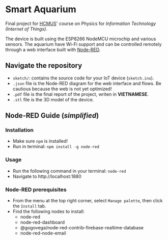 # Smart Aquarium
Final project for [HCMUS](https://en.hcmus.edu.vn/)' course on Physics for *Information Technology (Internet of Things)*.

The device is built using the ESP8266 NodeMCU microchip and various sensors. 
The aquarium have Wi-Fi support and can be controlled remotely through a web interface built with [Node-RED](https://nodered.org/).

## Navigate the repository
- `sketch/`: contains the source code for your IoT device (`sketch.ino`).
- `.json` file is the Node-RED diagram for the web interface and flows. Be cautious because the web is not yet optimized!
- `.pdf` file is the final report of the project, writen in **VIETNAMESE**.
- `.stl` file is the 3D model of the device.

## Node-RED Guide (*simplified*)
### Installation
- Make sure `npm` is installed!
- Run in terminal: `npm install -g node-red`
### Usage
- Run the following command in your terminal: `node-red`
- Navigate to http://localhost:1880

### Node-RED prerequisites
- From the menu at the top right corner, select `Manage palette`, then click the `Install` tab.
- Find the following nodes to install:
   - node-red
   - node-red-dashboard
   - @gogovega/node-red-contrib-firebase-realtime-database
   - node-red-node-email
